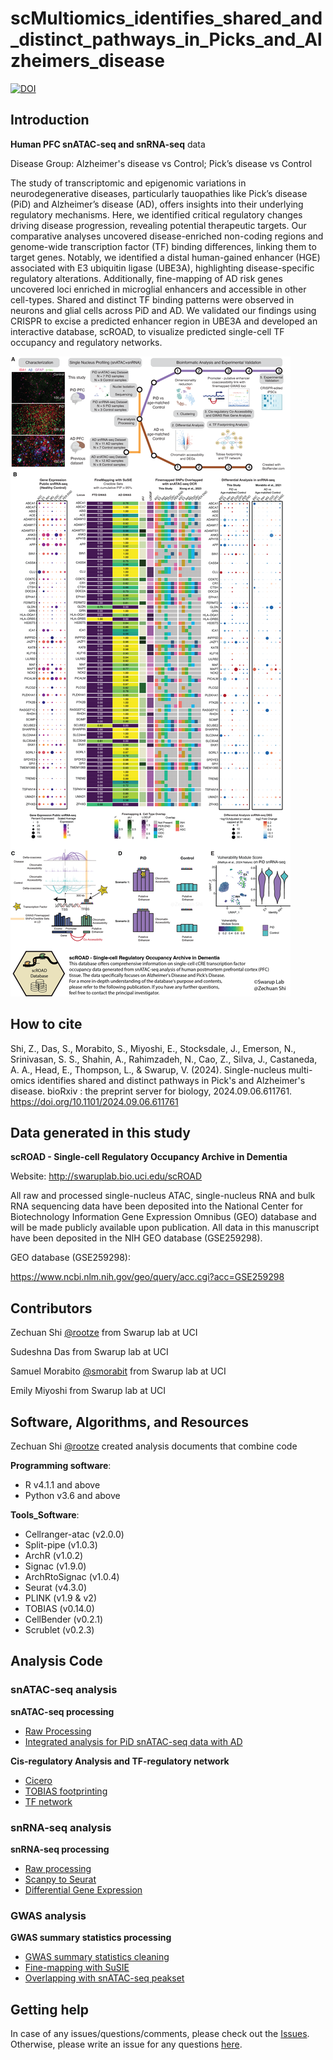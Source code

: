 # scMultiomics_identifies_shared_and_distinct_pathways_in_Picks_and_Alzheimers_disease

[![DOI](https://zenodo.org/badge/789167736.svg)](https://doi.org/10.5281/zenodo.14649026)


Introduction
------------

**Human PFC snATAC-seq and snRNA-seq** data

Disease Group: Alzheimer's disease vs Control; Pick’s disease vs Control

The study of transcriptomic and epigenomic variations in neurodegenerative diseases, particularly tauopathies like Pick’s disease (PiD) and Alzheimer’s disease (AD), offers insights into their underlying regulatory mechanisms. Here, we identified critical regulatory changes driving disease progression, revealing potential therapeutic targets. Our comparative analyses uncovered disease-enriched non-coding regions and genome-wide transcription factor (TF) binding differences, linking them to target genes. Notably, we identified a distal human-gained enhancer (HGE) associated with E3 ubiquitin ligase (UBE3A), highlighting disease-specific regulatory alterations. Additionally, fine-mapping of AD risk genes uncovered loci enriched in microglial enhancers and accessible in other cell-types. Shared and distinct TF binding patterns were observed in neurons and glial cells across PiD and AD. We validated our findings using CRISPR to excise a predicted enhancer region in UBE3A and developed an interactive database, scROAD, to visualize predicted single-cell TF occupancy and regulatory networks.

![Overview of study](Figures/Fig_overview.png)


How to cite
------------
Shi, Z., Das, S., Morabito, S., Miyoshi, E., Stocksdale, J., Emerson, N., Srinivasan, S. S., Shahin, A., Rahimzadeh, N., Cao, Z., Silva, J., Castaneda, A. A., Head, E., Thompson, L., & Swarup, V. (2024). Single-nucleus multi-omics identifies shared and distinct pathways in Pick's and Alzheimer's disease. bioRxiv : the preprint server for biology, 2024.09.06.611761. https://doi.org/10.1101/2024.09.06.611761


Data generated in this study
------------
**scROAD - Single-cell Regulatory Occupancy Archive in Dementia**

Website: http://swaruplab.bio.uci.edu/scROAD

All raw and processed single-nucleus ATAC, single-nucleus RNA and bulk RNA sequencing data have been deposited into the National Center for Biotechnology Information Gene Expression Omnibus (GEO) database and will be made publicly available upon publication. All data in this manuscript have been deposited in the NIH GEO database (GSE259298).

GEO database (GSE259298):

https://www.ncbi.nlm.nih.gov/geo/query/acc.cgi?acc=GSE259298


Contributors
------------

Zechuan Shi [@rootze](rootze.github.io) from Swarup lab at UCI

Sudeshna Das from Swarup lab at UCI

Samuel Morabito [@smorabit](https://smorabit.github.io/) from Swarup lab at UCI

Emily Miyoshi from Swarup lab at UCI


Software, Algorithms, and Resources
------------

Zechuan Shi [@rootze](https://github.com/rootze) created analysis documents that combine code

**Programming software**:
- R v4.1.1 and above
- Python v3.6 and above

**Tools_Software**:
- Cellranger-atac (v2.0.0)
- Split-pipe (v1.0.3)
- ArchR (v1.0.2)
- Signac (v1.9.0)
- ArchRtoSignac (v1.0.4)
- Seurat (v4.3.0)
- PLINK (v1.9 & v2)
- TOBIAS (v0.14.0)
- CellBender (v0.2.1)
- Scrublet (v0.2.3)


Analysis Code
------------
### snATAC-seq analysis

**snATAC-seq processing**
* [Raw Processing](https://github.com/swaruplabUCI/scMultiomics_identifies_shared_and_distinct_pathways_in_PiDandAD/blob/main/Processing_ArchR.Rmd)
* [Integrated analysis for PiD snATAC-seq data with AD](https://github.com/swaruplabUCI/scMultiomics_identifies_shared_and_distinct_pathways_in_PiDandAD/blob/main/integrated_dataset_basics.Rmd)

**Cis-regulatory Analysis and TF-regulatory network**
* [Cicero](https://github.com/swaruplabUCI/scMultiomics_identifies_shared_and_distinct_pathways_in_PiDandAD/tree/main/Cis_regulatory_network)
* [TOBIAS footprinting](https://github.com/swaruplabUCI/scMultiomics_identifies_shared_and_distinct_pathways_in_PiDandAD/tree/main/footprinting)
* [TF network](https://github.com/swaruplabUCI/scMultiomics_identifies_shared_and_distinct_pathways_in_PiDandAD/tree/main/TF_Net)

### snRNA-seq analysis

**snRNA-seq processing**
* [Raw processing](https://github.com/swaruplabUCI/scMultiomics_identifies_shared_and_distinct_pathways_in_PiDandAD/blob/main/snRNA/snRNA_clustering.ipynb)
* [Scanpy to Seurat](https://github.com/swaruplabUCI/scMultiomics_identifies_shared_and_distinct_pathways_in_PiDandAD/blob/main/snRNA/scanpy_to_seurat.Rmd)
* [Differential Gene Expression](https://github.com/swaruplabUCI/scMultiomics_identifies_shared_and_distinct_pathways_in_PiDandAD/blob/main/snRNA/DEG_analysis.Rmd)


### GWAS analysis
**GWAS summary statistics processing**
* [GWAS summary statistics cleaning](https://github.com/swaruplabUCI/scMultiomics_identifies_shared_and_distinct_pathways_in_PiDandAD/blob/main/GWAS/GWAS_Summary_Stat/GWAS_MungeSumstats.R)
* [Fine-mapping with SuSIE](https://github.com/swaruplabUCI/scMultiomics_identifies_shared_and_distinct_pathways_in_PiDandAD/tree/main/GWAS/GWAS_FineMapping/SuSiE)
* [Overlapping with snATAC-seq peakset](https://github.com/swaruplabUCI/scMultiomics_identifies_shared_and_distinct_pathways_in_PiDandAD/tree/main/GWAS/GWAS_FineMapping/Overlapped_w_snATAC)



Getting help
------------
In case of any issues/questions/comments, please check out the [Issues](https://github.com/rootze/scMultiomics_identifies_shared_and_distinct_pathways_in_PiDandAD/issues). Otherwise, please write an issue for any questions [here](https://github.com/rootze/scMultiomics_identifies_shared_and_distinct_pathways_in_PiDandAD/issues).
